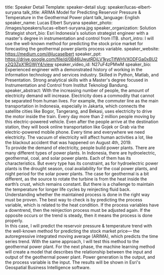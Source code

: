 title: Speaker Detail
Template: speaker-detail
slug: speaker/lucas-elbert-suryana
talk_title: ARIMA Model for Predicting Reservoir Pressure & Temperature in the Geothermal Power plant
talk_language: English
speaker_name: Lucas Elbert Suryana
speaker_photo: /images/speakers/lucas-elbert-suryana.jpg
speaker_organization: Solution Strategist
short_bio: Esri Indonesia's solution strategist engineer with a master's degree in instrumentation and control from ITB.
short_intro: I will use the well-known method for predicting the stock price market for forecasting the geothermal power plants process variable.
speaker_website: https://medium.com/@lucaselbert
speaker_ppt: https://drive.google.com/file/d/0B46IJwutRDjLV1kycTlfWHVXODFGa0xBU2x2Q3ZpX1RGWjY4/view
speaker_video_id: N27uF4zPMwM
speaker_bio: Experienced engineer with a demonstrated history of working in the information technology and services industry. Skilled in Python, Matlab, and Presentation. Strong analytical skills with a Master's degree focused in Instrumentation and Control from Institut Teknologi Bandung.
speaker_abstract: With the increasing number of people, the amount of electricity demand will increase. Electricity does a commodity that cannot be separated from human lives. For example, the commuter line as the main transportation in Indonesia, especially in Jakarta, which connects the satellite cities like Bogor, Tangerang, and Bekasi, uses electricity to drive the motor inside the train. Every day more than 2 million people moving by this electric-powered vehicle. Even after the people arrive at the destination station, they will book online transportation like Gojek or Grab via the electric-powered mobile phone. Every time and everywhere we need electricity. The vacuum of electricity will affect human activities a lot, like the blackout accident that was happened on August 4th, 2019.
    <br>To provide the demand of electricity, people build power plants. There are many different types of power plants. In Indonesia, there are hydroelectric, geothermal, coal, and solar power plants. Each of them has its characteristics. But every type has its constraint, as for hydroelectric power plants is the drought season, coal availability for the coal power plants, and night period for the solar power plants. The case for geothermal is a bit different, as the source to rotate the turbine is from the heat inside the earth’s crust, which remains constant. But there is a challenge to maintain the temperature for longer life cycles by reinjecting fluid back.
    <br>Understanding whether the maintained process is done in the right way must be proven. The best way to check is by predicting the process variable, which is related to the heat condition. If the process variables have a downtrend, then the reinjection process must be adjusted again. If the opposite occurs or the trend is steady, then it means the process is done properly.
    <br>In this case, I will predict the reservoir pressure & temperature trend with the well-known method for predicting the stock market price— the autoregressive integrated moving average (ARIMA), which predicts the time series trend. With the same approach, I will test this method to the geothermal power plant. For the next phase, the machine learning method will create a model that describes the relationship between the input and output of the geothermal power plant. Power generation is the output, and the process variable is the input. The results will be shown in Esri's Geospatial Business Intelligence software.

